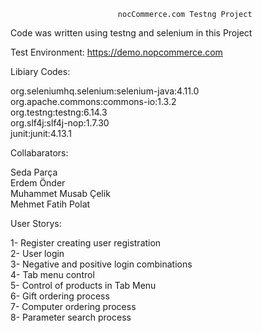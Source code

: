                             nocCommerce.com Testng Project
Code was written using testng and selenium in this Project                                  

Test Environment: https://demo.nopcommerce.com

Libiary Codes:                                    

org.seleniumhq.selenium:selenium-java:4.11.0                
org.apache.commons:commons-io:1.3.2                      
org.testng:testng:6.14.3                      
org.slf4j:slf4j-nop:1.7.30                  
junit:junit:4.13.1                      

Collabarators:                                

Seda Parça          
Erdem Önder            
Muhammet Musab Çelik                  
Mehmet Fatih Polat                

User Storys:                                

1- Register creating user registration                    
2- User login                                      
3- Negative and positive login combinations                            
4- Tab menu control                                          
5- Control of products in Tab Menu                                    
6-  Gift ordering process                                  
7- Computer ordering process                                          
8- Parameter search process                                  






